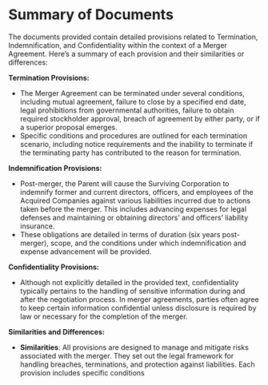 # Summary of Documents

The documents provided contain detailed provisions related to Termination, Indemnification, and Confidentiality within the context of a Merger Agreement. Here’s a summary of each provision and their similarities or differences:

**Termination Provisions:**
- The Merger Agreement can be terminated under several conditions, including mutual agreement, failure to close by a specified end date, legal prohibitions from governmental authorities, failure to obtain required stockholder approval, breach of agreement by either party, or if a superior proposal emerges. 
- Specific conditions and procedures are outlined for each termination scenario, including notice requirements and the inability to terminate if the terminating party has contributed to the reason for termination.

**Indemnification Provisions:**
- Post-merger, the Parent will cause the Surviving Corporation to indemnify former and current directors, officers, and employees of the Acquired Companies against various liabilities incurred due to actions taken before the merger. This includes advancing expenses for legal defenses and maintaining or obtaining directors’ and officers’ liability insurance.
- These obligations are detailed in terms of duration (six years post-merger), scope, and the conditions under which indemnification and expense advancement will be provided.

**Confidentiality Provisions:**
- Although not explicitly detailed in the provided text, confidentiality typically pertains to the handling of sensitive information during and after the negotiation process. In merger agreements, parties often agree to keep certain information confidential unless disclosure is required by law or necessary for the completion of the merger.

**Similarities and Differences:**
- **Similarities**: All provisions are designed to manage and mitigate risks associated with the merger. They set out the legal framework for handling breaches, terminations, and protection against liabilities. Each provision includes specific conditions
